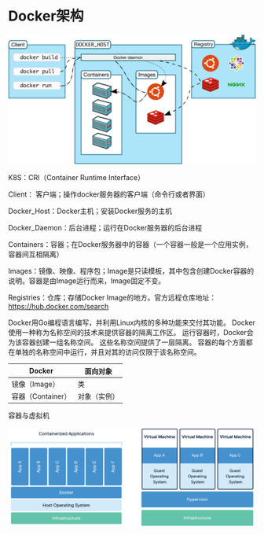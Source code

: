 # Docker架构

![image-20230726074441562](assets/001_docker架构/image-20230726074441562.png)



K8S：CRI（Container Runtime Interface）

Client： 客户端；操作docker服务器的客户端（命令行或者界面）

Docker_Host：Docker主机；安装Docker服务的主机

Docker_Daemon：后台进程；运行在Docker服务器的后台进程

Containers：容器；在Docker服务器中的容器（一个容器一般是一个应用实例，容器间互相隔离）

Images：镜像、映像、程序包；Image是只读模板，其中包含创建Docker容器的说明。容器是由Image运行而来，Image固定不变。

Registries：仓库；存储Docker Image的地方。官方远程仓库地址： https://hub.docker.com/search





Docker用Go编程语言编写，并利用Linux内核的多种功能来交付其功能。 Docker使用一种称为名称空间的技术来提供容器的隔离工作区。 运行容器时，Docker会为该容器创建一组名称空间。 这些名称空间提供了一层隔离。 容器的每个方面都在单独的名称空间中运行，并且对其的访问仅限于该名称空间。  

| Docker            | 面向对象     |
| ----------------- | ------------ |
| 镜像（Image）     | 类           |
| 容器（Container） | 对象（实例） |



容器与虚拟机  

![image-20230726082116257](assets/001_docker架构/image-20230726082116257.png)

